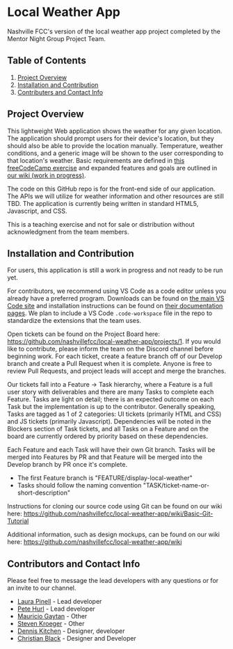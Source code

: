 # Local Weather App

Nashville FCC's version of the local weather app project completed by the Mentor Night Group Project Team.

## Table of Contents

1. [Project Overview](#project-overview)
2. [Installation and Contribution](#installation)
3. [Contributers and Contact Info](#contributors)

<a name="project-overview"></a>

## Project Overview

This lightweight Web application shows the weather for any given location. The application should prompt users for their device's location, but they should also be able to provide the location manually. Temperature, weather conditions, and a generic image will be shown to the user corresponding to that location's weather. Basic requirements are defined in [this freeCodeCamp exercise](https://learn.freecodecamp.org/coding-interview-prep/take-home-projects/show-the-local-weather/) and expanded features and goals are outlined in [our wiki (work in progress)](https://github.com/nashvillefcc/local-weather-app/wiki).

The code on this GitHub repo is for the front-end side of our application. The APIs we will utilize for weather information and other resources are still TBD. The application is currently being written in standard HTML5, Javascript, and CSS.

This is a teaching exercise and not for sale or distribution without acknowledgment from the team members.

<a name="installation"></a>

## Installation and Contribution

For users, this application is still a work in progress and not ready to be run yet.

For contributors, we recommend using VS Code as a code editor unless you already have a preferred program. Downloads can be found on [the main VS Code site](https://code.visualstudio.com) and installation instructions can be found on [their documentation pages](https://code.visualstudio.com/docs/setup/setup-overview). We plan to include a VS Code `.code-workspace` file in the repo to standardize the extensions that the team uses.

Open tickets can be found on the Project Board here: https://github.com/nashvillefcc/local-weather-app/projects/1. If you would like to contribute, please inform the team on the Discord channel before beginning work. For each ticket, create a feature branch off of our Develop branch and create a Pull Request when it is complete. Anyone is free to review Pull Requests, and project leads will accept and merge the branches.

Our tickets fall into a Feature -> Task hierarchy, where a Feature is a full user story with deliverables and there are many Tasks to complete each Feature. Tasks are light on detail; there is an expected outcome on each Task but the implementation is up to the contributor. Generally speaking, Tasks are tagged as 1 of 2 categories: UI tickets (primarily HTML and CSS) and JS tickets (primarily Javascript). Dependencies will be noted in the Blockers section of Task tickets, and all Tasks on a Feature and on the board are currently ordered by priority based on these dependencies.

Each Feature and each Task will have their own Git branch. Tasks will be merged into Features by PR and that Feature will be merged into the Develop branch by PR once it's complete.

- The first Feature branch is "FEATURE/display-local-weather"
- Tasks should follow the naming convention "TASK/ticket-name-or-short-description"

Instructions for cloning our source code using Git can be found on our wiki here: https://github.com/nashvillefcc/local-weather-app/wiki/Basic-Git-Tutorial

Additional information, such as design mockups, can be found on our wiki here: https://github.com/nashvillefcc/local-weather-app/wiki

<a name="contributors"></a>

## Contributors and Contact Info

Please feel free to message the lead developers with any questions or for an invite to our channel.

- <a href="https://github.com/lapinell">Laura Pinell</a> - Lead developer
- <a href="https://github.com/MoribundMedium">Pete Hurl</a> - Lead developer
- <a href="https://github.com/mgaytan">Mauricio Gaytan</a> - Other
- <a href="https://github.com/16-steven">Steven Kroeger</a> - Other
- <a href="https://github.com/denniswkitchen">Dennis Kitchen</a> - Designer, developer
- <a href="https://github.com/blackcl3">Christian Black</a> - Designer and Developer

